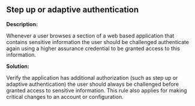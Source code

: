 
Step up or adaptive authentication
-------

**Description:**

Whenever a user browses a section of a web based application that contains sensitive information the user should be challenged authenticate again using a higher assurance credential to be granted access to this information.


**Solution:**

Verify the application has additional authorization (such as step up or adaptive authentication) the user should always be challenged before granted access to sensitive information. This rule also applies for making critical changes to an account or configuration.

	